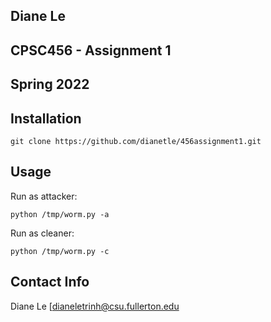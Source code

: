 ## Diane Le
## CPSC456 - Assignment 1
## Spring 2022

## Installation

```
git clone https://github.com/dianetle/456assignment1.git
```

## Usage

Run as attacker:
```
python /tmp/worm.py -a
```

Run as cleaner:
```
python /tmp/worm.py -c
```

## Contact Info

Diane Le [dianeletrinh@csu.fullerton.edu
